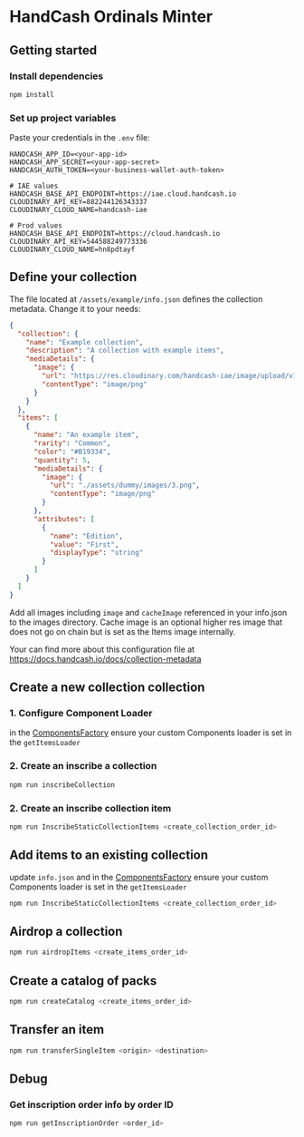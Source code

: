 # HandCash Ordinals Minter

## Getting started

### Install dependencies

```bash
npm install
```

### Set up project variables

Paste your credentials in the `.env` file:
```
HANDCASH_APP_ID=<your-app-id>
HANDCASH_APP_SECRET=<your-app-secret>
HANDCASH_AUTH_TOKEN=<your-business-wallet-auth-token>

# IAE values
HANDCASH_BASE_API_ENDPOINT=https://iae.cloud.handcash.io
CLOUDINARY_API_KEY=882244126343337
CLOUDINARY_CLOUD_NAME=handcash-iae

# Prod values
HANDCASH_BASE_API_ENDPOINT=https://cloud.handcash.io
CLOUDINARY_API_KEY=544588249773336
CLOUDINARY_CLOUD_NAME=hn8pdtayf

```

## Define your collection

The file located at `/assets/example/info.json` defines the collection metadata.
Change it to your needs:

```json
{
  "collection": {
    "name": "Example collection",
    "description": "A collection with example items",
    "mediaDetails": {
      "image": {
        "url": "https://res.cloudinary.com/handcash-iae/image/upload/v1687295380/items/HeroImage_MysteryBox_wq5iz2_lceykv.jpg",
        "contentType": "image/png"
      }
    }
  },
  "items": [
    {
      "name": "An example item",
      "rarity": "Common",
      "color": "#B19334",
      "quantity": 5,
      "mediaDetails": {
        "image": {
          "url": "./assets/dummy/images/3.png",
          "contentType": "image/png"
        }
      },
      "attributes": [
        {
          "name": "Edition",
          "value": "First",
          "displayType": "string"
        }
      ]
    }
  ]
}

```

Add all images including `image` and `cacheImage` referenced in your info.json to the images directory. Cache image is an optional higher res image that does not go on chain but is set as the Items image internally. 

Your can find more about this configuration file at https://docs.handcash.io/docs/collection-metadata

## Create a new collection collection

### 1. Configure Component Loader 

in the [ComponentsFactory](/src/ComponentsFactory.ts) ensure your custom Components loader is set in the `getItemsLoader`

### 2. Create an inscribe a collection

```bash
npm run inscribeCollection
```

### 2. Create an inscribe collection item

```bash
npm run InscribeStaticCollectionItems <create_collection_order_id>
```

## Add items to an existing collection
update `info.json` and in the [ComponentsFactory](/src/ComponentsFactory.ts) ensure your custom Components loader is set in the `getItemsLoader`

```bash
npm run InscribeStaticCollectionItems <create_collection_order_id>
```

## Airdrop a collection

```bash
npm run airdropItems <create_items_order_id>
```

## Create a catalog of packs

```bash
npm run createCatalog <create_items_order_id>
```

## Transfer an item

```bash
npm run transferSingleItem <origin> <destination>
```

## Debug

### Get inscription order info by order ID
```bash
npm run getInscriptionOrder <order_id>
```
